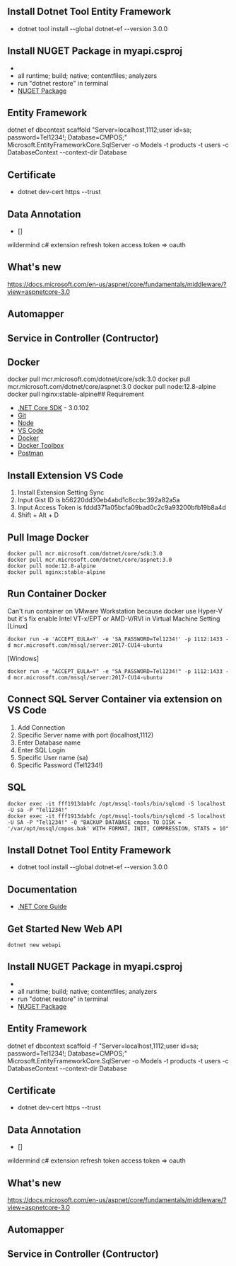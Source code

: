 ## Install Dotnet Tool Entity Framework
- dotnet tool install --global dotnet-ef --version 3.0.0

## Install NUGET Package in myapi.csproj
- <PackageReference Include="Microsoft.EntityFrameworkCore.SqlServer" Version="3.0.1" />
- <PackageReference Include="Microsoft.EntityFrameworkCore.Design" Version="3.0.1">
    <PrivateAssets>all</PrivateAssets>
    <IncludeAssets>runtime; build; native; contentfiles; analyzers</IncludeAssets>
  </PackageReference>
- run "dotnet restore" in terminal
- [NUGET Package](https://www.nuget.org/packages/Microsoft.EntityFrameworkCore.SqlServer/)

## Entity Framework
dotnet ef dbcontext scaffold "Server=localhost,1112;user id=sa; password=Tel1234!; Database=CMPOS;" Microsoft.EntityFrameworkCore.SqlServer -o Models -t products -t users -c DatabaseContext --context-dir Database

## Certificate
- dotnet dev-cert https --trust

## Data Annotation
- []

wildermind
c# extension
refresh token access token => oauth

## What's new
https://docs.microsoft.com/en-us/aspnet/core/fundamentals/middleware/?view=aspnetcore-3.0

## Automapper

## Service in Controller (Contructor)

## Docker
docker pull mcr.microsoft.com/dotnet/core/sdk:3.0
docker pull mcr.microsoft.com/dotnet/core/aspnet:3.0
docker pull node:12.8-alpine
docker pull nginx:stable-alpine## Requirement
* [.NET Core SDK](https://dotnet.microsoft.com/download/dotnet-core) - 3.0.102
* [Git](https://git-scm.com/downloads)
* [Node](https://nodejs.org/en/download/)
* [VS Code](https://code.visualstudio.com/)
* [Docker](https://www.docker.com/products/docker-desktop)
* [Docker Toolbox]()
* [Postman](https://www.getpostman.com/)

## Install Extension VS Code
1. Install Extension Setting Sync
2. Input Gist ID is b56220dd30eb4abd1c8ccbc392a82a5a
3. Input Access Token is fddd371a05bcfa09bad0c2c9a93200bfb19b8a4d
4. Shift + Alt + D

## Pull Image Docker
```
docker pull mcr.microsoft.com/dotnet/core/sdk:3.0
docker pull mcr.microsoft.com/dotnet/core/aspnet:3.0
docker pull node:12.8-alpine
docker pull nginx:stable-alpine
```

## Run Container Docker
Can't run container on VMware Workstation because docker use Hyper-V but it's fix enable Intel VT-x/EPT or AMD-V/RVI in Virtual Machine Setting
[Linux]
```
docker run -e 'ACCEPT_EULA=Y' -e 'SA_PASSWORD=Tel1234!' -p 1112:1433 -d mcr.microsoft.com/mssql/server:2017-CU14-ubuntu
```

[Windows]
```
docker run -e "ACCEPT_EULA=Y" -e "SA_PASSWORD=Tel1234!" -p 1112:1433 -d mcr.microsoft.com/mssql/server:2017-CU14-ubuntu
```

## Connect SQL Server Container via extension on VS Code
1. Add Connection
2. Specific Server name with port (localhost,1112)
3. Enter Database name
4. Enter SQL Login
5. Specific User name (sa)
6. Specific Password (Tel1234!)

## SQL
```
docker exec -it fff1913dabfc /opt/mssql-tools/bin/sqlcmd -S localhost -U sa -P "Tel1234!"
docker exec -it fff1913dabfc /opt/mssql-tools/bin/sqlcmd -S localhost -U SA -P "Tel1234!" -Q "BACKUP DATABASE cmpos TO DISK = '/var/opt/mssql/cmpos.bak' WITH FORMAT, INIT, COMPRESSION, STATS = 10"
```

## Install Dotnet Tool Entity Framework
- dotnet tool install --global dotnet-ef --version 3.0.0

## Documentation
* [.NET Core Guide](https://docs.microsoft.com/en-us/dotnet/core/)

## Get Started New Web API
```
dotnet new webapi
```

## Install NUGET Package in myapi.csproj
- <PackageReference Include="Microsoft.EntityFrameworkCore.SqlServer" Version="3.0.1" />
- <PackageReference Include="Microsoft.EntityFrameworkCore.Design" Version="3.0.1">
    <PrivateAssets>all</PrivateAssets>
    <IncludeAssets>runtime; build; native; contentfiles; analyzers</IncludeAssets>
  </PackageReference>
- run "dotnet restore" in terminal
- [NUGET Package](https://www.nuget.org/packages/Microsoft.EntityFrameworkCore.SqlServer/)

## Entity Framework
dotnet ef dbcontext scaffold -f "Server=localhost,1112;user id=sa; password=Tel1234!; Database=CMPOS;" Microsoft.EntityFrameworkCore.SqlServer -o Models -t products -t users -c DatabaseContext --context-dir Database

## Certificate
- dotnet dev-cert https --trust

## Data Annotation
- []

wildermind
c# extension
refresh token access token => oauth

## What's new
https://docs.microsoft.com/en-us/aspnet/core/fundamentals/middleware/?view=aspnetcore-3.0

## Automapper

## Service in Controller (Contructor)

